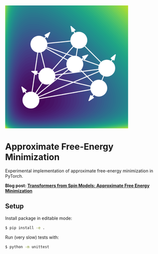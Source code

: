 <img src="./images/spins.png" width="400px"></img>

# Approximate Free-Energy Minimization

Experimental implementation of approximate free-energy minimization in PyTorch.

**Blog post: [Transformers from Spin Models: Approximate Free Energy Minimization](https://mcbal.github.io/post/transformers-from-spin-models-approximate-free-energy-minimization/)**

## Setup

Install package in editable mode:

```bash
$ pip install -e .
```

Run (very slow) tests with:

```bash
$ python -m unittest
```
